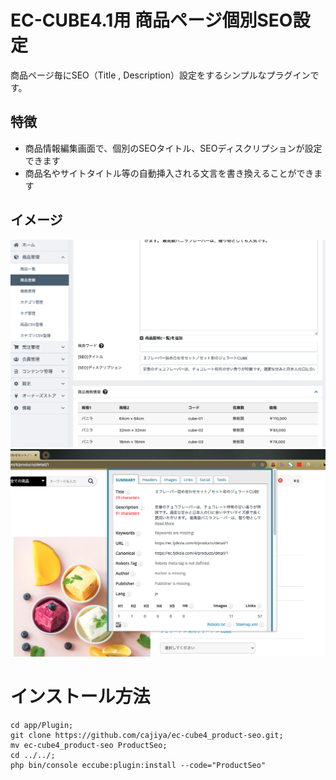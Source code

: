 # EC-CUBE4.1用 商品ページ個別SEO設定

商品ページ毎にSEO（Title , Description）設定をするシンプルなプラグインです。

## 特徴

- 商品情報編集画面で、個別のSEOタイトル、SEOディスクリプションが設定できます
- 商品名やサイトタイトル等の自動挿入される文言を書き換えることができます

## イメージ

![管理画面編集イメージ](.github/img/admin-edit-product.png)
![フロント画面 head内](.github/img/front-view-product-head.png)

# インストール方法

```
cd app/Plugin;
git clone https://github.com/cajiya/ec-cube4_product-seo.git;
mv ec-cube4_product-seo ProductSeo;
cd ../../;
php bin/console eccube:plugin:install --code="ProductSeo"
```

